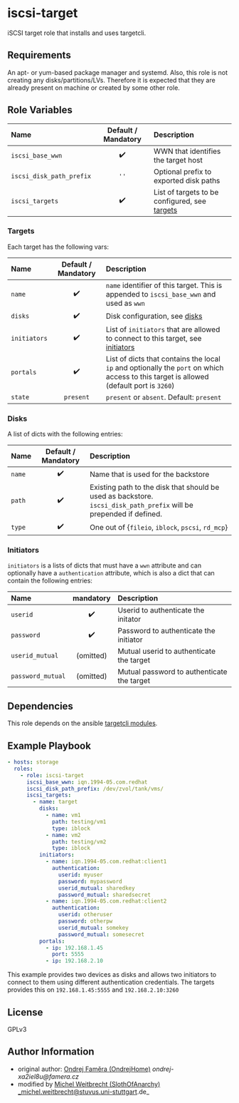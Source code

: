 # iscsi-target

iSCSI target role that installs and uses targetcli.

## Requirements

An apt- or yum-based package manager and systemd. 
Also, this role is not creating any disks/partitions/LVs. Therefore it is expected that they are already present on machine or created by some other role.

## Role Variables

| Name                     | Default / Mandatory | Description                                               |
|:-------------------------|:-------------------:|:----------------------------------------------------------|
| `iscsi_base_wwn`         | :heavy_check_mark:  | WWN that identifies the target host                       |
| `iscsi_disk_path_prefix` |        `''`         | Optional prefix to exported disk paths                    |
| `iscsi_targets`          | :heavy_check_mark:  | List of targets to be configured, see [targets](#targets) |


### Targets

Each target has the following vars:

| Name         | Default / Mandatory | Description                                                                                                                             |
|:-------------|:-------------------:|:----------------------------------------------------------------------------------------------------------------------------------------|
| `name`       | :heavy_check_mark:  | `name` identifier of this target. This is appended to `iscsi_base_wwn` and used as `wwn`                                                |
| `disks`      | :heavy_check_mark:  | Disk configuration, see [disks](#disks)                                                                                                 |
| `initiators` | :heavy_check_mark:  | List of `initiators` that are allowed to connect to this target, see [initiators](#initiators)                                          |
| `portals`    | :heavy_check_mark:  | List of dicts that contains the local `ip` and optionally the `port` on which access to this target is allowed (default port is `3260`) |
| `state`      |      `present`      | `present` or `absent`. Default: `present`                                                                                               |


### Disks

A list of dicts with the following entries:

| Name   | Default / Mandatory | Description                                                                                                        |
|:-------|:-------------------:|:-------------------------------------------------------------------------------------------------------------------|
| `name` | :heavy_check_mark:  | Name that is used for the backstore                                                                                |
| `path` | :heavy_check_mark:  | Existing path to the disk that should be used as backstore. `iscsi_disk_path_prefix` will be prepended if defined. |
| `type` | :heavy_check_mark:  | One out of {`fileio`, `iblock`, `pscsi`, `rd_mcp`}                                                                 |

### Initiators

`initiators` is a lists of dicts that must have a `wwn` attribute and can optionally have a `authentication` attribute, which is also a dict that can contain the following entries:

| Name              |     mandatory      | Description                                |
|:------------------|:------------------:|:-------------------------------------------|
| `userid`          | :heavy_check_mark: | Userid to authenticate the initator        |
| `password`        | :heavy_check_mark: | Password to authenticate the initiator     |
| `userid_mutual`   |     (omitted)      | Mutual userid to authenticate the target   |
| `password_mutual` |     (omitted)      | Mutual password to authenticate the target |



## Dependencies

This role depends on the ansible [targetcli modules](https://github.com/stuvusIT/targetcli-modules).

## Example Playbook
```yml
- hosts: storage
  roles:
    - role: iscsi-target
      iscsi_base_wwn: iqn.1994-05.com.redhat
      iscsi_disk_path_prefix: /dev/zvol/tank/vms/
      iscsi_targets:
        - name: target
          disks:
            - name: vm1
              path: testing/vm1
              type: iblock
            - name: vm2
              path: testing/vm2
              type: iblock
          initiators:
            - name: iqn.1994-05.com.redhat:client1
              authentication:
                userid: myuser
                password: mypassword
                userid_mutual: sharedkey
                password_mutual: sharedsecret
            - name: iqn.1994-05.com.redhat:client2
              authentication:
                userid: otheruser
                password: otherpw
                userid_mutual: somekey
                password_mutual: somesecret
          portals:
            - ip: 192.168.1.45
              port: 5555
            - ip: 192.168.2.10
```

This example provides two devices as disks and allows two initiators to connect to them using different authentication credentials.
The targets provides this on `192.168.1.45:5555` and `192.168.2.10:3260`


## License

GPLv3

## Author Information
* original author: [Ondrej Faměra (OndrejHome)](https://github.com/OndrejHome/) _ondrej-xa2iel8u@famera.cz_
* modified by [Michel Weitbrecht (SlothOfAnarchy)](https://github.com/SlothOfAnarchy) _michel.weitbrecht@stuvus.uni-stuttgart.de_
